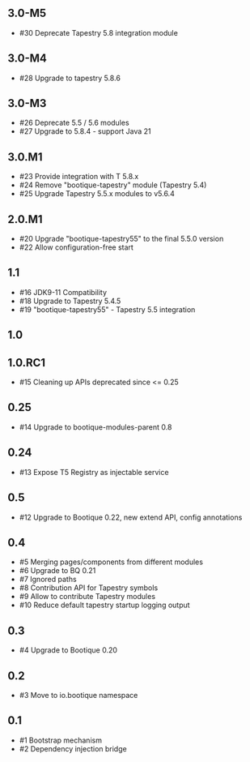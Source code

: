 ## 3.0-M5

* #30 Deprecate Tapestry 5.8 integration module

## 3.0-M4

* #28 Upgrade to tapestry 5.8.6

## 3.0-M3

* #26 Deprecate 5.5 / 5.6 modules
* #27 Upgrade to 5.8.4 - support Java 21

## 3.0.M1

* #23 Provide integration with T 5.8.x
* #24 Remove "bootique-tapestry" module (Tapestry 5.4)
* #25 Upgrade Tapestry 5.5.x modules to v5.6.4

## 2.0.M1

* #20 Upgrade "bootique-tapestry55" to the final 5.5.0 version
* #22  Allow configuration-free start 

## 1.1

* #16 JDK9-11 Compatibility 
* #18 Upgrade to Tapestry 5.4.5 
* #19 "bootique-tapestry55" - Tapestry 5.5 integration 

## 1.0

## 1.0.RC1

* #15 Cleaning up APIs deprecated since <= 0.25

## 0.25

* #14 Upgrade to bootique-modules-parent 0.8

## 0.24

* #13  Expose T5 Registry as injectable service

## 0.5

* #12 Upgrade to Bootique 0.22, new extend API, config annotations

## 0.4

* #5 Merging pages/components from different modules
* #6 Upgrade to BQ 0.21
* #7 Ignored paths
* #8 Contribution API for Tapestry symbols
* #9 Allow to contribute Tapestry modules
* #10 Reduce default tapestry startup logging output

## 0.3

* #4 Upgrade to Bootique 0.20

## 0.2

* #3 Move to io.bootique namespace
 
## 0.1

* #1 Bootstrap mechanism
* #2 Dependency injection bridge



